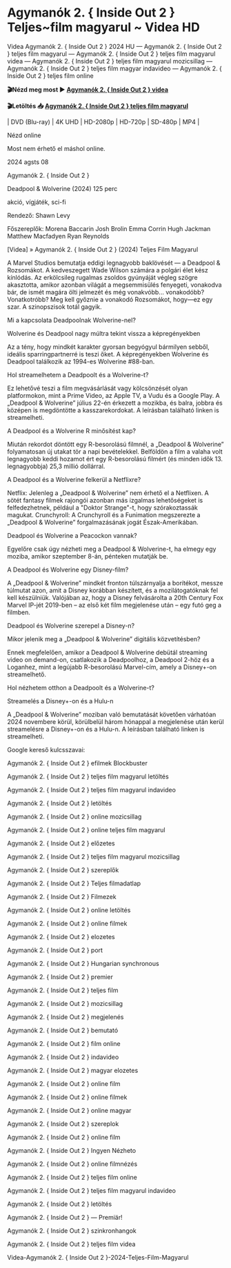 # Agymanók 2. { Inside Out 2 } Teljes~film magyarul ~ Videa HD


Videa Agymanók 2. { Inside Out 2 } 2024 HU — Agymanók 2. { Inside Out 2 } teljes film magyarul — Agymanók 2. { Inside Out 2 } teljes film magyarul videa — Agymanók 2. { Inside Out 2 } teljes film magyarul mozicsillag — Agymanók 2. { Inside Out 2 } teljes film magyar indavideo — Agymanók 2. { Inside Out 2 } teljes film online

**🎬Nézd meg most ► [Agymanók 2. { Inside Out 2 } videa](https://is.gd/jKLAVe)**

**🎬Letöltés 📥 [Agymanók 2. { Inside Out 2 } teljes film magyarul](https://is.gd/jKLAVe)**


| DVD (Blu-ray) | 4K UHD | HD-2080p | HD-720p | SD-480p | MP4 |

Nézd online

Most nem érhető el máshol online.

2024 agsts 08

Agymanók 2. { Inside Out 2 }

Deadpool & Wolverine (2024) 125 perc

akció, vígjáték, sci-fi

Rendező: Shawn Levy

Főszereplők: Morena Baccarin Josh Brolin Emma Corrin Hugh Jackman Matthew Macfadyen Ryan Reynolds

[Videa] » Agymanók 2. { Inside Out 2 } (2024) Teljes Film Magyarul

A Marvel Studios bemutatja eddigi legnagyobb baklövését — a Deadpool & Rozsomákot. A kedveszegett Wade Wilson számára a polgári élet kész kínlódás. Az erkölcsileg rugalmas zsoldos gyúnyáját végleg szögre akasztotta, amikor azonban világát a megsemmisülés fenyegeti, vonakodva bár, de ismét magára ölti jelmezét és még vonakvóbb... vonakodóbb? Vonatkotróbb? Meg kell győznie a vonakodó Rozsomákot, hogy—ez egy szar. A szinopszisok totál gagyik.

Mi a kapcsolata Deadpoolnak Wolverine-nel?

Wolverine és Deadpool nagy múltra tekint vissza a képregényekben

Az a tény, hogy mindkét karakter gyorsan begyógyul bármilyen sebből, ideális sparringpartnerré is teszi őket. A képregényekben Wolverine és Deadpool találkozik az 1994-es Wolverine #88-ban.

Hol streamelhetem a Deadpoolt és a Wolverine-t?

Ez lehetővé teszi a film megvásárlását vagy kölcsönzését olyan platformokon, mint a Prime Video, az Apple TV, a Vudu és a Google Play. A „Deadpool & Wolverine” július 22-én érkezett a mozikba, és balra, jobbra és középen is megdöntötte a kasszarekordokat. A leírásban található linken is streamelheti.

A Deadpool és a Wolverine R minősítést kap?

Miután rekordot döntött egy R-besorolású filmnél, a „Deadpool & Wolverine” folyamatosan új utakat tör a napi bevételekkel. Belföldön a film a valaha volt legnagyobb keddi hozamot ért egy R-besorolású filmért (és minden idők 13. legnagyobbja) 25,3 millió dollárral.

A Deadpool és a Wolverine felkerül a Netflixre?

Netflix: Jelenleg a „Deadpool & Wolverine” nem érhető el a Netflixen. A sötét fantasy filmek rajongói azonban más izgalmas lehetőségeket is felfedezhetnek, például a "Doktor Strange"-t, hogy szórakoztassák magukat. Crunchyroll: A Crunchyroll és a Funimation megszerezte a „Deadpool & Wolverine” forgalmazásának jogát Észak-Amerikában.

Deadpool és Wolverine a Peacockon vannak?

Egyelőre csak úgy nézheti meg a Deadpool & Wolverine-t, ha elmegy egy moziba, amikor szeptember 8-án, pénteken mutatják be.

A Deadpool és Wolverine egy Disney-film?

A „Deadpool & Wolverine” mindkét fronton túlszárnyalja a borítékot, messze túlmutat azon, amit a Disney korábban készített, és a mozilátogatóknak fel kell készülniük. Valójában az, hogy a Disney felvásárolta a 20th Century Fox Marvel IP-jét 2019-ben – az első két film megjelenése után – egy futó geg a filmben.

Deadpool és Wolverine szerepel a Disney-n?

Mikor jelenik meg a „Deadpool & Wolverine” digitális közvetítésben?

Ennek megfelelően, amikor a Deadpool & Wolverine debütál streaming video on demand-on, csatlakozik a Deadpoolhoz, a Deadpool 2-höz és a Loganhez, mint a legújabb R-besorolású Marvel-cím, amely a Disney+-on streamelhető.

Hol nézhetem otthon a Deadpoolt és a Wolverine-t?

Streamelés a Disney+-on és a Hulu-n

A „Deadpool & Wolverine” moziban való bemutatását követően várhatóan 2024 novembere körül, körülbelül három hónappal a megjelenése után kerül streamelésre a Disney+-on és a Hulu-n. A leírásban található linken is streamelheti.

Google kereső kulcsszavai:

Agymanók 2. { Inside Out 2 } efilmek Blockbuster

Agymanók 2. { Inside Out 2 } teljes film magyarul letöltés

Agymanók 2. { Inside Out 2 } teljes film magyarul indavideo

Agymanók 2. { Inside Out 2 } letöltés

Agymanók 2. { Inside Out 2 } online mozicsillag

Agymanók 2. { Inside Out 2 } online teljes film magyarul

Agymanók 2. { Inside Out 2 } előzetes

Agymanók 2. { Inside Out 2 } teljes film magyarul mozicsillag

Agymanók 2. { Inside Out 2 } szereplők

Agymanók 2. { Inside Out 2 } Teljes filmadatlap

Agymanók 2. { Inside Out 2 } Filmezek

Agymanók 2. { Inside Out 2 } online letöltés

Agymanók 2. { Inside Out 2 } online filmek

Agymanók 2. { Inside Out 2 } elozetes

Agymanók 2. { Inside Out 2 } port

Agymanók 2. { Inside Out 2 } Hungarian synchronous

Agymanók 2. { Inside Out 2 } premier

Agymanók 2. { Inside Out 2 } teljes film

Agymanók 2. { Inside Out 2 } mozicsillag

Agymanók 2. { Inside Out 2 } megjelenés

Agymanók 2. { Inside Out 2 } bemutató

Agymanók 2. { Inside Out 2 } film online

Agymanók 2. { Inside Out 2 } indavideo

Agymanók 2. { Inside Out 2 } magyar elozetes

Agymanók 2. { Inside Out 2 } online film

Agymanók 2. { Inside Out 2 } online filmek

Agymanók 2. { Inside Out 2 } online magyar

Agymanók 2. { Inside Out 2 } szereplok

Agymanók 2. { Inside Out 2 } online film

Agymanók 2. { Inside Out 2 } Ingyen Nézheto

Agymanók 2. { Inside Out 2 } online filmnézés

Agymanók 2. { Inside Out 2 } teljes film online

Agymanók 2. { Inside Out 2 } teljes film magyarul indavideo

Agymanók 2. { Inside Out 2 } letöltés

Agymanók 2. { Inside Out 2 } — Premiär!

Agymanók 2. { Inside Out 2 } szinkronhangok

Agymanók 2. { Inside Out 2 } teljes film videa

Videa-Agymanók 2. { Inside Out 2 }-2024-Teljes-Film-Magyarul
